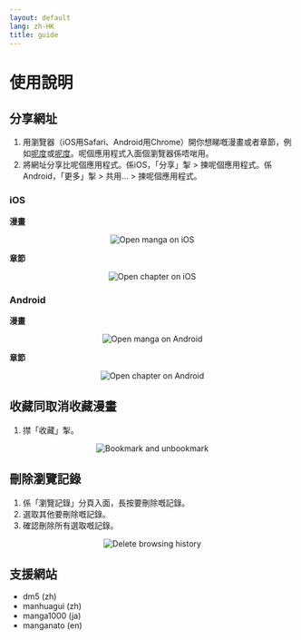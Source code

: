 ```yaml
---
layout: default
lang: zh-HK
title: guide
---
```


# 使用說明

## 分享網址
1. 用瀏覽器（iOS用Safari、Android用Chrome）開你想睇嘅漫畫或者章節，例如[呢度](https://tsuideni-works.github.io/zh-HK/manga.html)或[呢度](https://tsuideni-works.github.io/zh-HK/pages.html)。呢個應用程式入面個瀏覽器係唔啱用。
2. 將網址分享比呢個應用程式。係iOS，「分享」掣 > 揀呢個應用程式。係Android，「更多」掣 > 共用... > 揀呢個應用程式。

### iOS

**漫畫**

<p align="center">
  <img src="https://tsuideni-works.github.io/assets/img/openManga_ios.gif" alt="Open manga on iOS" />
</p>

**章節**

<p align="center">
  <img src="https://tsuideni-works.github.io/assets/img/openChapter_ios.gif" alt="Open chapter on iOS" />
</p>

### Android

**漫畫**

<p align="center">
  <img src="https://tsuideni-works.github.io/assets/img/openManga_android.gif" alt="Open manga on Android" />
</p>

**章節**

<p align="center">
  <img src="https://tsuideni-works.github.io/assets/img/openChapter_android.gif" alt="Open chapter on Android" />
</p>

## 收藏同取消收藏漫畫
1. 㩒「收藏」掣。

<p align="center">
  <img src="https://tsuideni-works.github.io/assets/img/bookmark.gif" alt="Bookmark and unbookmark" />
</p>

## 刪除瀏覽記錄
1. 係「瀏覽記錄」分頁入面，長按要刪除嘅記錄。
2. 選取其他要刪除嘅記錄。
3. 確認刪除所有選取嘅記錄。

<p align="center">
  <img src="https://tsuideni-works.github.io/assets/img/deleteHistory.gif" alt="Delete browsing history" />
</p>

## 支援網站
- dm5 (zh)
- manhuagui (zh)
- manga1000 (ja)
- manganato (en)
